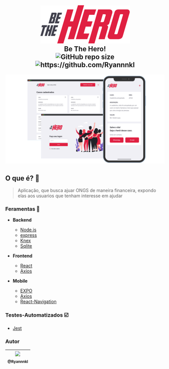 <h2 align="center">
  <img src="./assets/logo.png" alt="logo be-the-hero"/>
  <br/>
  <b>Be The Hero!</b>
  <br/>
  <img alt="GitHub repo size" src="https://img.shields.io/github/repo-size/Ryannnkl/Be-The-Hero?logo=github&style=for-the-badge">
  <img src="https://img.shields.io/badge/made_by-Ryann-blue?style=for-the-badge" alt="https://github.com/Ryannnkl">
</h2>

<p align="center">
  <img src="./assets/thumbnail.png" width="900"/>
</p>

## O que é? :love_letter:

> Aplicação, que busca ajuar ONGS de maneira financeira,
> expondo elas aos usuarios que tenham interesse em ajudar

### Feramentas :hammer:

- **Backend**

  - [Node.js](https://nodejs.org/en/)
  - [express](https://expressjs.com/pt-br/)
  - [Knex](http://knexjs.org/)
  - [Sqlite](https://www.sqlite.org/index.html)

- **Frontend**

  - [React](https://pt-br.reactjs.org/)
  - [Axios](https://github.com/axios/axios)

- **Mobile**
  - [EXPO](https://expo.io/)
  - [Axios](https://github.com/axios/axios)
  - [React-Navigation](https://reactnavigation.org/)

### Testes-Automatizados :ballot_box_with_check:

- [Jest](https://jestjs.io/)

### Autor

| [<img src="https://avatars1.githubusercontent.com/u/48577990?v=4" width=115><br><sub>@Ryannnkl</sub>](https://github.com/Ryannnkl) |
| :--------------------------------------------------------------------------------------------------------------------------------: |


